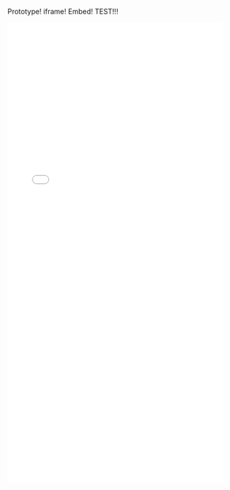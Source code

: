 Prototype!
iframe!
Embed!
TEST!!!

<iframe width="438" height="930" src="//invis.io/B5PFFDYWXAP" frameborder="0" allowfullscreen></iframe>
